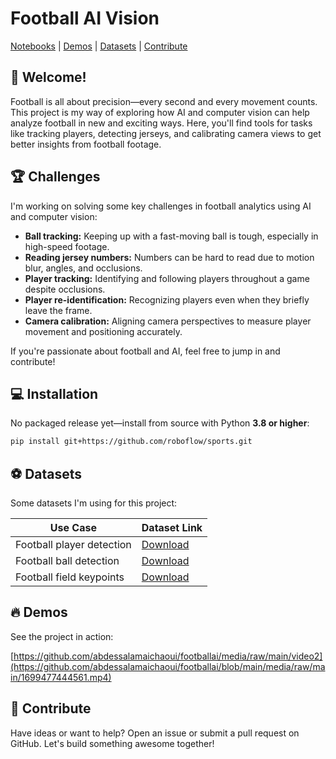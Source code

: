 # Football AI Vision

[Notebooks](https://github.com/roboflow/notebooks) | [Demos](#-demos) | [Datasets](#-datasets) | [Contribute](#-contribute)

## 👋 Welcome!

Football is all about precision—every second and every movement counts. This project is my way of exploring how AI and computer vision can help analyze football in new and exciting ways. Here, you'll find tools for tasks like tracking players, detecting jerseys, and calibrating camera views to get better insights from football footage.

## 🏆 Challenges

I'm working on solving some key challenges in football analytics using AI and computer vision:

- **Ball tracking:** Keeping up with a fast-moving ball is tough, especially in high-speed footage.
- **Reading jersey numbers:** Numbers can be hard to read due to motion blur, angles, and occlusions.
- **Player tracking:** Identifying and following players throughout a game despite occlusions.
- **Player re-identification:** Recognizing players even when they briefly leave the frame.
- **Camera calibration:** Aligning camera perspectives to measure player movement and positioning accurately.

If you're passionate about football and AI, feel free to jump in and contribute!

## 💻 Installation

No packaged release yet—install from source with Python **3.8 or higher**:

```bash
pip install git+https://github.com/roboflow/sports.git
```

## ⚽ Datasets

Some datasets I'm using for this project:

| Use Case                | Dataset Link                                                                              |
| ----------------------- | ----------------------------------------------------------------------------------------- |
| Football player detection | [Download](https://universe.roboflow.com/roboflow-jvuqo/football-players-detection-3zvbc) |
| Football ball detection   | [Download](https://universe.roboflow.com/roboflow-jvuqo/football-ball-detection-rejhg)    |
| Football field keypoints  | [Download](https://universe.roboflow.com/roboflow-jvuqo/football-field-detection-f07vi)   |

## 🔥 Demos

See the project in action:

[https://github.com/abdessalamaichaoui/footballai/media/raw/main/video2](https://github.com/abdessalamaichaoui/footballai/blob/main/media/raw/main/1699477444561.mp4)


## 🤝 Contribute

Have ideas or want to help? Open an issue or submit a pull request on GitHub. Let's build something awesome together!


